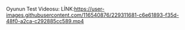 Oyunun Test Videosu:
LİNK:https://user-images.githubusercontent.com/116540876/229311681-c6e61893-f35d-48f0-a2ca-c292885cc589.mp4

